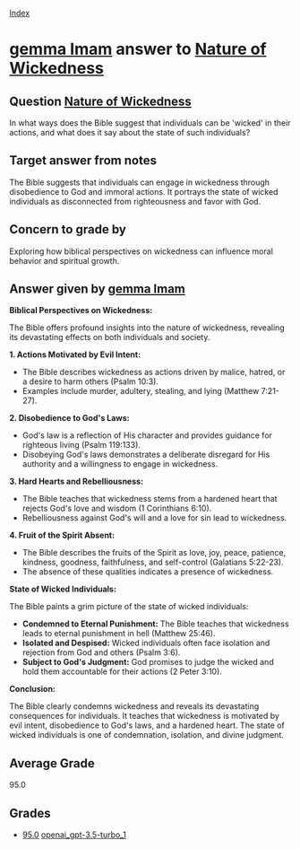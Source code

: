 
[Index](../../../index.md)
# [gemma Imam](../../answering_models/gemma_Imam.md) answer to [Nature of Wickedness](../../questions/Nature_of_Wickedness.md)

## Question [Nature of Wickedness](../../questions/Nature_of_Wickedness.md)
In what ways does the Bible suggest that individuals can be 'wicked' in their actions, and what does it say about the state of such individuals?

## Target answer from notes
The Bible suggests that individuals can engage in wickedness through disobedience to God and immoral actions. It portrays the state of wicked individuals as disconnected from righteousness and favor with God.

## Concern to grade by
Exploring how biblical perspectives on wickedness can influence moral behavior and spiritual growth.

## Answer given by [gemma Imam](../../answering_models/gemma_Imam.md)
**Biblical Perspectives on Wickedness:**

The Bible offers profound insights into the nature of wickedness, revealing its devastating effects on both individuals and society.

**1. Actions Motivated by Evil Intent:**

* The Bible describes wickedness as actions driven by malice, hatred, or a desire to harm others (Psalm 10:3).
* Examples include murder, adultery, stealing, and lying (Matthew 7:21-27).

**2. Disobedience to God's Laws:**

* God's law is a reflection of His character and provides guidance for righteous living (Psalm 119:133).
* Disobeying God's laws demonstrates a deliberate disregard for His authority and a willingness to engage in wickedness.

**3. Hard Hearts and Rebelliousness:**

* The Bible teaches that wickedness stems from a hardened heart that rejects God's love and wisdom (1 Corinthians 6:10).
* Rebelliousness against God's will and a love for sin lead to wickedness.

**4. Fruit of the Spirit Absent:**

* The Bible describes the fruits of the Spirit as love, joy, peace, patience, kindness, goodness, faithfulness, and self-control (Galatians 5:22-23).
* The absence of these qualities indicates a presence of wickedness.

**State of Wicked Individuals:**

The Bible paints a grim picture of the state of wicked individuals:

* **Condemned to Eternal Punishment:** The Bible teaches that wickedness leads to eternal punishment in hell (Matthew 25:46).
* **Isolated and Despised:** Wicked individuals often face isolation and rejection from God and others (Psalm 3:6).
* **Subject to God's Judgment:** God promises to judge the wicked and hold them accountable for their actions (2 Peter 3:10).

**Conclusion:**

The Bible clearly condemns wickedness and reveals its devastating consequences for individuals. It teaches that wickedness is motivated by evil intent, disobedience to God's laws, and a hardened heart. The state of wicked individuals is one of condemnation, isolation, and divine judgment.

## Average Grade
95.0

## Grades
 * [95.0](./Nature_of_Wickedness_grades/openai_gpt-3.5-turbo_1.md) [openai_gpt-3.5-turbo_1](../../grading_models/openai_gpt-3.5-turbo_1.md)
